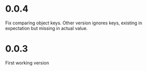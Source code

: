 # 0.0.4

Fix comparing object keys. Other version ignores keys, existing in expectation but missing in actual value.

# 0.0.3

First working version
